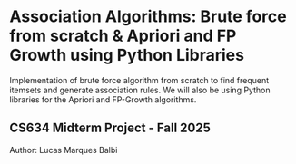 # Association Algorithms: Brute force from scratch & Apriori and FP Growth using Python Libraries
Implementation of brute force algorithm from scratch to find frequent itemsets and generate association rules. We will also be using Python libraries for the Apriori and FP-Growth algorithms.

## CS634 Midterm Project - Fall 2025
Author: Lucas Marques Balbi
